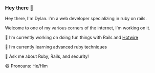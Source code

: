 ### Hey there 👋
Hey there, I'm Dylan. I'm a web developer specializing in ruby on rails.

Welcome to one of my various corners of the internet, I'm working on it. 

🔭 I’m currently working on doing fun things with Rails and [Hotwire](https://hotwired.dev/)

🌱 I’m currently learning advanced ruby techniques

💬 Ask me about Ruby, Rails, and security!

😄 Pronouns: He/Him

<!--
**its-dgreen/its-dgreen** is a ✨ _special_ ✨ repository because its `README.md` (this file) appears on your GitHub profile.

Here are some ideas to get you started:

- 🔭 I’m currently working on ...
- 🌱 I’m currently learning ...
- 👯 I’m looking to collaborate on ...
- 🤔 I’m looking for help with ...
- 💬 Ask me about ...
- 📫 How to reach me: ...
- 😄 Pronouns: ...
- ⚡ Fun fact: ...
-->
